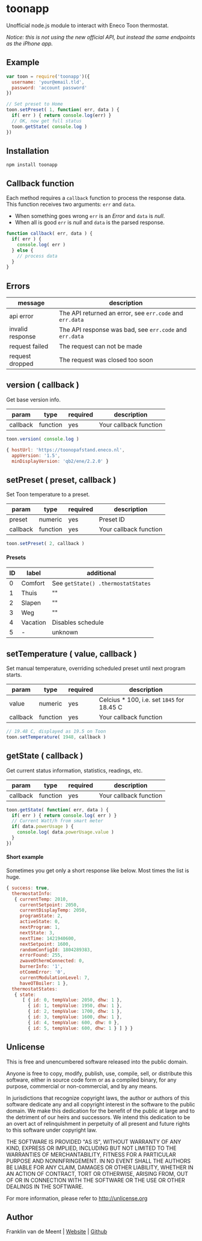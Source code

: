toonapp
=======

Unofficial node.js module to interact with Eneco Toon thermostat.

_Notice: this is not using the new official API, but instead the same endpoints as the iPhone app._


Example
-------

```js
var toon = require('toonapp')({
  username: 'your@email.tld',
  password: 'account password'
})

// Set preset to Home
toon.setPreset( 1, function( err, data ) {
  if( err ) { return console.log(err) }
  // OK, now get full status
  toon.getState( console.log )
})
```


Installation
------------

`npm install toonapp`


Callback function
-----------------

Each method requires a `callback` function to process the response data.
This function receives two arguments: `err` and `data`.

* When something goes wrong `err` is an _Error_ and `data` is _null_.
* When all is good `err` is _null_ and `data` is the parsed response.

```js
function callback( err, data ) {
  if( err ) {
    console.log( err )
  } else {
    // process data
  }
}
```
 

Errors
------

message          | description
-----------------|---------------------------------------------------------
api error        | The API returned an error, see `err.code` and `err.data`
invalid response | The API response was bad, see `err.code` and `err.data`
request failed   | The request can not be made
request dropped  | The request was closed too soon


version ( callback )
-------

Get base version info.

param    | type     | required | description
---------|----------|----------|-----------------------
callback | function | yes      | Your callback function

```js
toon.version( console.log )
```

```js
{ hostUrl: 'https://toonopafstand.eneco.nl',
  appVersion: '1.5',
  minDisplayVersion: 'qb2/ene/2.2.0' }
```

setPreset ( preset, callback )
---------

Set Toon temperature to a preset.

param    | type     | required | description
---------|----------|----------|-----------------------
preset   | numeric  | yes      | Preset ID
callback | function | yes      | Your callback function

```js
toon.setPreset( 2, callback )
```

#### Presets

ID | label    | additional
---|----------|------------------
0  | Comfort  | See `getState() .thermostatStates`
1  | Thuis    | ""
2  | Slapen   | ""
3  | Weg      | ""
4  | Vacation | Disables schedule
5  | -        | unknown


setTemperature ( value, callback )
--------------

Set manual temperature, overriding scheduled preset until next program starts.

param    | type     | required | description
---------|----------|----------|-------------------------------------------
value    | numeric  | yes      | Celcius * 100, i.e. set `1845` for 18.45 C
callback | function | yes      | Your callback function

```js
// 19.48 C, displayed as 19.5 on Toon
toon.setTemperature( 1948, callback )
```


getState ( callback )
--------

Get current status information, statistics, readings, etc.

param    | type     | required | description
---------|----------|----------|-----------------------
callback | function | yes      | Your callback function

```js
toon.getState( function( err, data ) {
  if( err ) { return console.log( err ) }
  // Current Watt/h from smart meter
  if( data.powerUsage ) {
    console.log( data.powerUsage.value )
  }
})
```

#### Short example

Sometimes you get only a short response like below.
Most times the list is huge.

```js
{ success: true,
  thermostatInfo: 
   { currentTemp: 2010,
     currentSetpoint: 2050,
     currentDisplayTemp: 2050,
     programState: 2,
     activeState: 0,
     nextProgram: 1,
     nextState: 3,
     nextTime: 1421940600,
     nextSetpoint: 1600,
     randomConfigId: 1804289383,
     errorFound: 255,
     zwaveOthermConnected: 0,
     burnerInfo: '1',
     otCommError: '0',
     currentModulationLevel: 7,
     haveOTBoiler: 1 },
  thermostatStates: 
   { state: 
      [ { id: 0, tempValue: 2050, dhw: 1 },
        { id: 1, tempValue: 1950, dhw: 1 },
        { id: 2, tempValue: 1700, dhw: 1 },
        { id: 3, tempValue: 1600, dhw: 1 },
        { id: 4, tempValue: 600, dhw: 0 },
        { id: 5, tempValue: 600, dhw: 1 } ] } }
```


Unlicense
---------

This is free and unencumbered software released into the public domain.

Anyone is free to copy, modify, publish, use, compile, sell, or
distribute this software, either in source code form or as a compiled
binary, for any purpose, commercial or non-commercial, and by any
means.

In jurisdictions that recognize copyright laws, the author or authors
of this software dedicate any and all copyright interest in the
software to the public domain. We make this dedication for the benefit
of the public at large and to the detriment of our heirs and
successors. We intend this dedication to be an overt act of
relinquishment in perpetuity of all present and future rights to this
software under copyright law.

THE SOFTWARE IS PROVIDED "AS IS", WITHOUT WARRANTY OF ANY KIND,
EXPRESS OR IMPLIED, INCLUDING BUT NOT LIMITED TO THE WARRANTIES OF
MERCHANTABILITY, FITNESS FOR A PARTICULAR PURPOSE AND NONINFRINGEMENT.
IN NO EVENT SHALL THE AUTHORS BE LIABLE FOR ANY CLAIM, DAMAGES OR
OTHER LIABILITY, WHETHER IN AN ACTION OF CONTRACT, TORT OR OTHERWISE,
ARISING FROM, OUT OF OR IN CONNECTION WITH THE SOFTWARE OR THE USE OR
OTHER DEALINGS IN THE SOFTWARE.

For more information, please refer to <http://unlicense.org>


Author
------

Franklin van de Meent
| [Website](https://frankl.in)
| [Github](https://github.com/fvdm)
